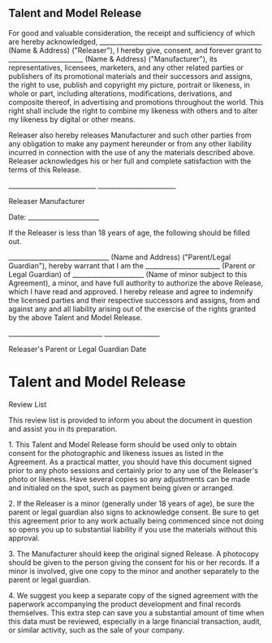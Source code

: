 ## Talent and Model Release

For good and valuable consideration, the receipt and sufficiency of
which are hereby acknowledged,
\_\_\_\_\_\_\_\_\_\_\_\_\_\_\_\_\_\_\_\_\_\_\_\_\_\_\_\_\_\_\_\_\_\_\_\_\_\_\_\_\_\_\_\_\_\_\_\_\_\_
(Name & Address) (\"Releaser\"), I hereby give, consent, and forever
grant to \_\_\_\_\_\_\_\_\_\_\_\_\_\_\_\_\_\_\_\_\_\_\_ (Name & Address)
(\"Manufacturer\"), its representatives, licensees, marketers, and any
other related parties or publishers of its promotional materials and
their successors and assigns, the right to use, publish and copyright my
picture, portrait or likeness, in whole or part, including alterations,
modifications, derivations, and composite thereof, in advertising and
promotions throughout the world. This right shall include the right to
combine my likeness with others and to alter my likeness by digital or
other means.

Releaser also hereby releases Manufacturer and such other parties from
any obligation to make any payment hereunder or from any other liability
incurred in connection with the use of any the materials described
above. Releaser acknowledges his or her full and complete satisfaction
with the terms of this Release.

\_\_\_\_\_\_\_\_\_\_\_\_\_\_\_\_\_\_\_\_\_\_\_\_\_\_\_
\_\_\_\_\_\_\_\_\_\_\_\_\_\_\_\_\_\_\_\_\_\_\_\_

Releaser Manufacturer

Date: \_\_\_\_\_\_\_\_\_\_\_\_\_\_\_\_\_\_\_\_\_\_

If the Releaser is less than 18 years of age, the following should be
filled out.

\_\_\_\_\_\_\_\_\_\_\_\_\_\_\_\_\_\_\_\_\_\_\_\_\_\_\_\_\_\_\_ (Name and
Address) ("Parent/Legal Guardian"), hereby warrant that I am the
\_\_\_\_\_\_\_\_\_\_\_\_\_\_\_\_\_\_\_\_\_\_\_ (Parent or Legal
Guardian) of \_\_\_\_\_\_\_\_\_\_\_\_\_\_\_\_\_\_\_\_\_\_ (Name of minor
subject to this Agreement), a minor, and have full authority to
authorize the above Release, which I have read and approved. I hereby
release and agree to indemnify the licensed parties and their respective
successors and assigns, from and against any and all liability arising
out of the exercise of the rights granted by the above Talent and Model
Release.

\_\_\_\_\_\_\_\_\_\_\_\_\_\_\_\_\_\_\_\_\_\_\_\_\_\_\_\_\_
\_\_\_\_\_\_\_\_\_\_\_\_\_\_\_\_\_

Releaser's Parent or Legal Guardian Date

# Talent and Model Release

Review List

This review list is provided to inform you about the document in
question and assist you in its preparation.

1\. This Talent and Model Release form should be used only to obtain
consent for the photographic and likeness issues as listed in the
Agreement. As a practical matter, you should have this document signed
prior to any photo sessions and certainly prior to any use of the
Releaser's photo or likeness. Have several copies so any adjustments can
be made and initialed on the spot, such as payment being given or
arranged.

2\. If the Releaser is a minor (generally under 18 years of age), be
sure the parent or legal guardian also signs to acknowledge consent. Be
sure to get this agreement prior to any work actually being commenced
since not doing so opens you up to substantial liability if you use the
materials without this approval.

3\. The Manufacturer should keep the original signed Release. A
photocopy should be given to the person giving the consent for his or
her records. If a minor is involved, give one copy to the minor and
another separately to the parent or legal guardian.

4\. We suggest you keep a separate copy of the signed agreement with the
paperwork accompanying the product development and final records
themselves. This extra step can save you a substantial amount of time
when this data must be reviewed, especially in a large financial
transaction, audit, or similar activity, such as the sale of your
company.
